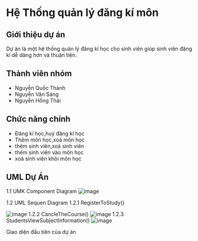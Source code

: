 # Hệ Thống quản lý đăng kí môn

## Giới thiệu dự án
Dự án là một hệ thống quản lý đăng kí học cho sinh viên giúp sinh viên đăng kí dễ dàng hơn và thuận tiện.


## Thảnh viên nhóm

* Nguyễn Quốc Thành
* Nguyễn Văn Sáng
* Nguyễn Hồng Thái


## Chức năng chính

* Đăng kí học,huỷ đăng kí học
* Thêm môn học,xoá môn học
* thêm sinh viên,xoá sinh viên
* thêm sinh viên vào môn học
* xoá sinh viên khỏi môn học


## UML Dự Án

1.1 UMK Component Diagram
![image](https://github.com/user-attachments/assets/5c11da7a-5f90-416c-b435-9b2ff6d4c076)

1.2 UML Sequen Diagram
1.2.1 RegisterToStudy()

![image](https://github.com/user-attachments/assets/fd6e016d-bbe6-4c66-b1f8-a001ccd6ff27)
1.2.2 CancleTheCourse()
![image](https://github.com/user-attachments/assets/fe1d698a-3a88-4d9c-bf82-27987a607c50)
1.2.3 StudentsViewSubjectInformation()
![image](https://github.com/user-attachments/assets/4110a3e9-2a5a-4ead-9353-25ee1f61d064)


Giao diện đầu tiên của dự án





